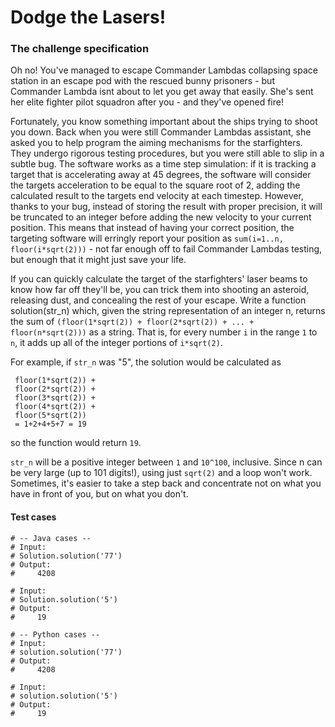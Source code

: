 # Dodge the Lasers!

### The challenge specification

Oh no! You've managed to escape Commander Lambdas collapsing space station in an escape pod with the rescued bunny prisoners - but Commander Lambda isnt about to let you get away that easily. She's sent her elite fighter pilot squadron after you - and they've opened fire!

Fortunately, you know something important about the ships trying to shoot you down. Back when you were still Commander Lambdas assistant, she asked you to help program the aiming mechanisms for the starfighters. They undergo rigorous testing procedures, but you were still able to slip in a subtle bug. The software works as a time step simulation: if it is tracking a target that is accelerating away at 45 degrees, the software will consider the targets acceleration to be equal to the square root of 2, adding the calculated result to the targets end velocity at each timestep. However, thanks to your bug, instead of storing the result with proper precision, it will be truncated to an integer before adding the new velocity to your current position.  This means that instead of having your correct position, the targeting software will erringly report your position as `sum(i=1..n, floor(i*sqrt(2)))` - not far enough off to fail Commander Lambdas testing, but enough that it might just save your life.

If you can quickly calculate the target of the starfighters' laser beams to know how far off they'll be, you can trick them into shooting an asteroid, releasing dust, and concealing the rest of your escape.  Write a function solution(str_n) which, given the string representation of an integer n, returns the sum of `(floor(1*sqrt(2)) + floor(2*sqrt(2)) + ... + floor(n*sqrt(2)))` as a string. That is, for every number `i` in the range `1` to `n`, it adds up all of the integer portions of `i*sqrt(2)`.

For example, if `str_n` was "5", the solution would be calculated as
```
 floor(1*sqrt(2)) +
 floor(2*sqrt(2)) +
 floor(3*sqrt(2)) +
 floor(4*sqrt(2)) +
 floor(5*sqrt(2))
 = 1+2+4+5+7 = 19
```

so the function would return `19`.

`str_n` will be a positive integer between `1` and `10^100`, inclusive. Since n can be very large (up to 101 digits!), using just `sqrt(2)` and a loop won't work. Sometimes, it's easier to take a step back and concentrate not on what you have in front of you, but on what you don't.


#### Test cases
```
# -- Java cases --
# Input:
# Solution.solution('77')
# Output:
#     4208
```
```
# Input:
# Solution.solution('5')
# Output:
#     19
```
```
# -- Python cases --
# Input:
# solution.solution('77')
# Output:
#     4208
```
```
# Input:
# solution.solution('5')
# Output:
#     19
```
